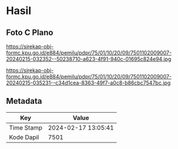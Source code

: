 # Hasil

## Foto C Plano

https://sirekap-obj-formc.kpu.go.id/e884/pemilu/pdpr/75/01/10/20/09/7501102009007-20240215-032352--50238710-a623-4f91-940c-01695c824e94.jpg

https://sirekap-obj-formc.kpu.go.id/e884/pemilu/pdpr/75/01/10/20/09/7501102009007-20240215-035231--c34d1cea-8363-49f7-a0c8-b86cbc7547bc.jpg


## Metadata

| Key        | Value               |
| ---------- | ------------------- |
| Time Stamp | 2024-02-17 13:05:41 |
| Kode Dapil | 7501                |



